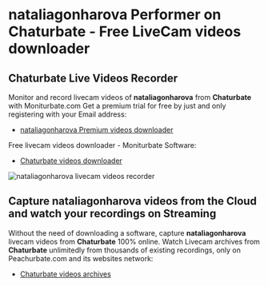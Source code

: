# nataliagonharova Performer on Chaturbate - Free LiveCam videos downloader

## Chaturbate Live Videos Recorder

Monitor and record livecam videos of **nataliagonharova** from **Chaturbate** with Moniturbate.com
Get a premium trial for free by just and only registering with your Email address:
* [nataliagonharova Premium videos downloader](https://moniturbate.com/request-demo-licence-key.html)

Free livecam videos downloader - Moniturbate Software:
* [Chaturbate videos downloader](https://moniturbate.com/moniturbate-download-software.html)

![nataliagonharova livecam videos recorder](https://peachurnet.com/templates/moniturbate-software.png)


## Capture nataliagonharova videos from the Cloud and watch your recordings on Streaming

Without the need of downloading a software, capture **nataliagonharova** livecam videos from **Chaturbate** 100% online.
Watch Livecam archives from **Chaturbate** unlimitedly from thousands of existing recordings, only on Peachurbate.com and its websites network:
* [Chaturbate videos archives](https://peachurnet.com/)